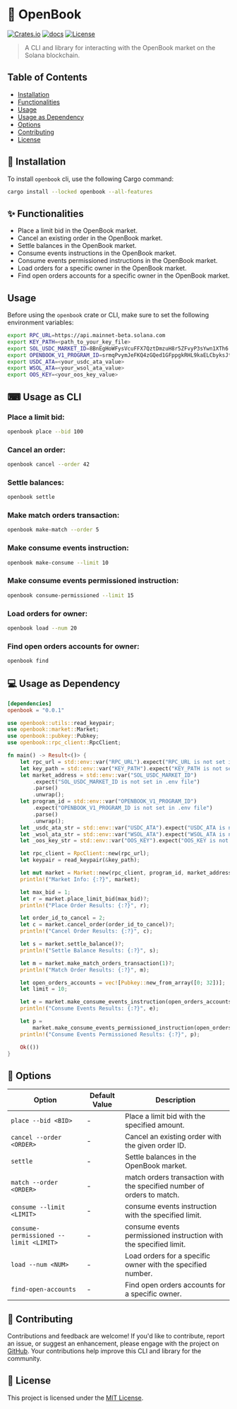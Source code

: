 # 📖 OpenBook

[![Crates.io](https://img.shields.io/crates/v/openbook.svg)](https://crates.io/crates/openbook)
[![docs](https://docs.rs/openbook/badge.svg)](https://docs.rs/openbook/)
[![License](https://img.shields.io/badge/license-MIT-blue.svg)](LICENSE)

> A CLI and library for interacting with the OpenBook market on the Solana blockchain.

## Table of Contents

- [Installation](#-installation)
- [Functionalities](#-functionalities)
- [Usage](#-usage-as-cli)
- [Usage as Dependency](#-usage-as-dep)
- [Options](#-options)
- [Contributing](#-contributing)
- [License](#-license)

## 🚀 Installation

To install `openbook` cli, use the following Cargo command:

```bash
cargo install --locked openbook --all-features
```

## ✨ Functionalities

- Place a limit bid in the OpenBook market.
- Cancel an existing order in the OpenBook market.
- Settle balances in the OpenBook market.
- Consume events instructions in the OpenBook market.
- Consume events permissioned instructions in the OpenBook market.
- Load orders for a specific owner in the OpenBook market.
- Find open orders accounts for a specific owner in the OpenBook market.

## Usage

Before using the `openbook` crate or CLI, make sure to set the following environment variables:

```bash
export RPC_URL=https://api.mainnet-beta.solana.com
export KEY_PATH=<path_to_your_key_file>
export SOL_USDC_MARKET_ID=8BnEgHoWFysVcuFFX7QztDmzuH8r5ZFvyP3sYwn1XTh6
export OPENBOOK_V1_PROGRAM_ID=srmqPvymJeFKQ4zGQed1GFppgkRHL9kaELCbyksJtPX
export USDC_ATA=<your_usdc_ata_value>
export WSOL_ATA=<your_wsol_ata_value>
export OOS_KEY=<your_oos_key_value>
```

## ⌨ Usage as CLI

### Place a limit bid:

```sh
openbook place --bid 100
```

### Cancel an order:

```sh
openbook cancel --order 42
```

### Settle balances:

```sh
openbook settle
```

### Make match orders transaction:

```sh
openbook make-match --order 5
```

### Make consume events instruction:

```sh
openbook make-consume --limit 10
```

### Make consume events permissioned instruction:

```sh
openbook consume-permissioned --limit 15
```

### Load orders for owner:

```sh
openbook load --num 20
```

### Find open orders accounts for owner:

```sh
openbook find
```

## 💻 Usage as Dependency

```toml
[dependencies]
openbook = "0.0.1"
```

```rust
use openbook::utils::read_keypair;
use openbook::market::Market;
use openbook::pubkey::Pubkey;
use openbook::rpc_client::RpcClient;

fn main() -> Result<()> {
    let rpc_url = std::env::var("RPC_URL").expect("RPC_URL is not set in .env file");
    let key_path = std::env::var("KEY_PATH").expect("KEY_PATH is not set in .env file");
    let market_address = std::env::var("SOL_USDC_MARKET_ID")
        .expect("SOL_USDC_MARKET_ID is not set in .env file")
        .parse()
        .unwrap();
    let program_id = std::env::var("OPENBOOK_V1_PROGRAM_ID")
        .expect("OPENBOOK_V1_PROGRAM_ID is not set in .env file")
        .parse()
        .unwrap();
    let _usdc_ata_str = std::env::var("USDC_ATA").expect("USDC_ATA is not set in .env file");
    let _wsol_ata_str = std::env::var("WSOL_ATA").expect("WSOL_ATA is not set in .env file");
    let _oos_key_str = std::env::var("OOS_KEY").expect("OOS_KEY is not set in .env file");

    let rpc_client = RpcClient::new(rpc_url);
    let keypair = read_keypair(&key_path);

    let mut market = Market::new(rpc_client, program_id, market_address, keypair);
    println!("Market Info: {:?}", market);

    let max_bid = 1;
    let r = market.place_limit_bid(max_bid)?;
    println!("Place Order Results: {:?}", r);

    let order_id_to_cancel = 2;
    let c = market.cancel_order(order_id_to_cancel)?;
    println!("Cancel Order Results: {:?}", c);

    let s = market.settle_balance()?;
    println!("Settle Balance Results: {:?}", s);

    let m = market.make_match_orders_transaction(1)?;
    println!("Match Order Results: {:?}", m);

    let open_orders_accounts = vec![Pubkey::new_from_array([0; 32])];
    let limit = 10;

    let e = market.make_consume_events_instruction(open_orders_accounts.clone(), limit)?;
    println!("Consume Events Results: {:?}", e);

    let p =
        market.make_consume_events_permissioned_instruction(open_orders_accounts.clone(), limit)?;
    println!("Consume Events Permissioned Results: {:?}", p);

    Ok(())
}
```

## 🎨 Options

| Option                   | Default Value | Description                                              |
|--------------------------|---------------|----------------------------------------------------------|
| `place --bid <BID>`      | -         | Place a limit bid with the specified amount.             |
| `cancel --order <ORDER>` | -             | Cancel an existing order with the given order ID.        |
| `settle`                 | -             | Settle balances in the OpenBook market.                  |
| `match --order <ORDER>` | -          | match orders transaction with the specified number of orders to match. |
| `consume --limit <LIMIT>` | -       | consume events instruction with the specified limit. |
| `consume-permissioned --limit <LIMIT>` | - | consume events permissioned instruction with the specified limit. |
| `load --num <NUM>`       | -             | Load orders for a specific owner with the specified number. |
| `find-open-accounts`     | -             | Find open orders accounts for a specific owner.           |

## 🤝 Contributing

Contributions and feedback are welcome! If you'd like to contribute, report an issue, or suggest an enhancement, please engage with the project on [GitHub](https://github.com/wiseaidev/openbook). Your contributions help improve this CLI and library for the community.

## 📄 License

This project is licensed under the [MIT License](LICENSE).
